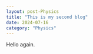 ```yaml
---
layout: post-Physics
title: "This is my second blog"
date: 2024-07-16
category: "Physics"
---
```


Hello again.
